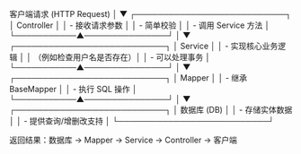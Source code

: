 客户端请求 (HTTP Request)
        │
        ▼
┌───────────────────────────┐
│        Controller         │
│ - 接收请求参数            │
│ - 简单校验                │
│ - 调用 Service 方法        │
└───────────▲───────────────┘
            │
            ▼
┌───────────────────────────┐
│         Service           │
│ - 实现核心业务逻辑        │
│   （例如检查用户名是否存在）│
│ - 可以处理事务            │
└───────────▲───────────────┘
            │
            ▼
┌───────────────────────────┐
│         Mapper            │
│ - 继承 BaseMapper<T>      │
│ - 执行 SQL 操作            │
└───────────▲───────────────┘
            │
            ▼
┌───────────────────────────┐
│         数据库 (DB)       │
│ - 存储实体数据            │
│ - 提供查询/增删改支持      │
└───────────────────────────┘

返回结果：数据库 → Mapper → Service → Controller → 客户端
